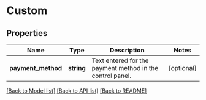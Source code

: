 # Custom

## Properties
Name | Type | Description | Notes
------------ | ------------- | ------------- | -------------
**payment_method** | **string** | Text entered for the payment method in the control panel. | [optional] 

[[Back to Model list]](../README.md#documentation-for-models) [[Back to API list]](../README.md#documentation-for-api-endpoints) [[Back to README]](../README.md)


